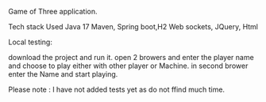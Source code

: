 Game of Three application.

Tech stack Used
 Java 17 
 Maven,
 Spring boot,H2
 Web sockets,
 JQuery,
 Html
 
 
 Local testing:
 
 download the project and run it.
 open 2 browers and enter the player name and choose to play either with other player or Machine.
 in second brower enter the Name and start playing.


 Please note : I have not added tests yet as do not ffind much time.

 
 
